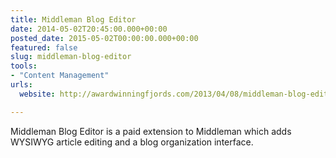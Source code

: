 ```yaml
---
title: Middleman Blog Editor
date: 2014-05-02T20:45:00.000+00:00
posted_date: 2015-05-02T00:00:00.000+00:00
featured: false
slug: middleman-blog-editor
tools:
- "Content Management"
urls:
  website: http://awardwinningfjords.com/2013/04/08/middleman-blog-editor-04

---
```

Middleman Blog Editor is a paid extension to Middleman which adds WYSIWYG article editing and a blog organization interface.
